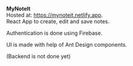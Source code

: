 **MyNoteIt**
\
Hosted at: https://mynoteit.netlify.app.
\
React App to create, edit and save notes.  

Authentication is done using Firebase. 

UI is made with help of Ant Design components. 

(Backend is not done yet)
